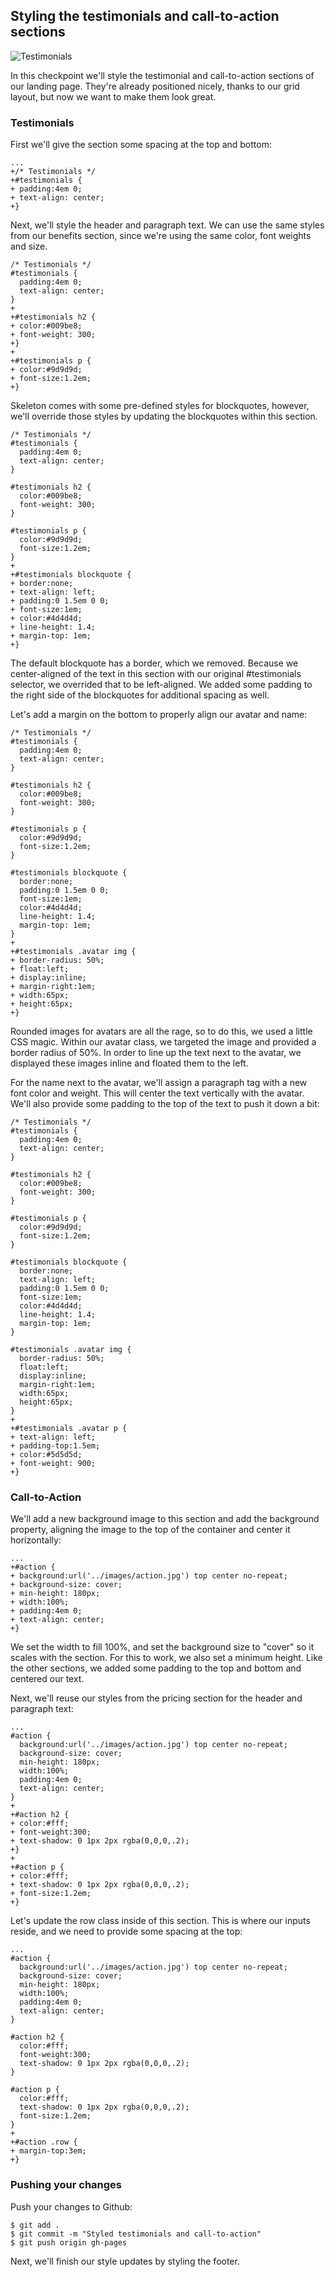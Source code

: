 ## Styling the testimonials and call-to-action sections

![Testimonials](http://cl.ly/WLuF/15-testimonials.png)

In this checkpoint we'll style the testimonial and call-to-action sections of our landing page. They're already positioned nicely, thanks to our grid layout, but now we want to make them look great.

### Testimonials

First we'll give the section some spacing at the top and bottom:

```css(stylesheets/base.css)
...
+/* Testimonials */
+#testimonials {
+ padding:4em 0;
+ text-align: center;
+}
```

Next, we'll style the header and paragraph text. We can use the same styles from our benefits section, since we're using the same color, font weights and size.

```css(stylesheets/base.css)
/* Testimonials */
#testimonials {
  padding:4em 0;
  text-align: center;
}
+
+#testimonials h2 {
+ color:#009be8;
+ font-weight: 300;
+}
+
+#testimonials p {
+ color:#9d9d9d;
+ font-size:1.2em;
+}
```

Skeleton comes with some pre-defined styles for blockquotes, however, we'll override those styles by updating the blockquotes within this section.

```css(stylesheets/base.css)
/* Testimonials */
#testimonials {
  padding:4em 0;
  text-align: center;
}

#testimonials h2 {
  color:#009be8;
  font-weight: 300;
}

#testimonials p {
  color:#9d9d9d;
  font-size:1.2em;
}
+
+#testimonials blockquote {
+ border:none;
+ text-align: left;
+ padding:0 1.5em 0 0;
+ font-size:1em;
+ color:#4d4d4d;
+ line-height: 1.4;
+ margin-top: 1em;
+}
```

The default blockquote has a border, which we removed. Because we center-aligned of the text in this section with our original #testimonials selector, we overrided that to be left-aligned. We added some padding to the right side of the blockquotes for additional spacing as well.

Let's add a margin on the bottom to properly align our avatar and name:

```css(stylesheets/base.css)
/* Testimonials */
#testimonials {
  padding:4em 0;
  text-align: center;
}

#testimonials h2 {
  color:#009be8;
  font-weight: 300;
}

#testimonials p {
  color:#9d9d9d;
  font-size:1.2em;
}

#testimonials blockquote {
  border:none;
  padding:0 1.5em 0 0;
  font-size:1em;
  color:#4d4d4d;
  line-height: 1.4;
  margin-top: 1em;
}
+
+#testimonials .avatar img {
+ border-radius: 50%;
+ float:left;
+ display:inline;
+ margin-right:1em;
+ width:65px;
+ height:65px;
+}
```

Rounded images for avatars are all the rage, so to do this, we used a little CSS magic. Within our avatar class, we targeted the image and provided a border radius of 50%. In order to line up the text next to the avatar, we displayed these images inline and floated them to the left.

For the name next to the avatar, we'll assign a paragraph tag with a new font color and weight. This will center the text vertically with the avatar. We'll also provide some padding to the top of the text to push it down a bit:

```css(stylesheets/base.css)
/* Testimonials */
#testimonials {
  padding:4em 0;
  text-align: center;
}

#testimonials h2 {
  color:#009be8;
  font-weight: 300;
}

#testimonials p {
  color:#9d9d9d;
  font-size:1.2em;
}

#testimonials blockquote {
  border:none;
  text-align: left;
  padding:0 1.5em 0 0;
  font-size:1em;
  color:#4d4d4d;
  line-height: 1.4;
  margin-top: 1em;
}

#testimonials .avatar img {
  border-radius: 50%;
  float:left;
  display:inline;
  margin-right:1em;
  width:65px;
  height:65px;
}
+
+#testimonials .avatar p {
+ text-align: left;
+ padding-top:1.5em;
+ color:#5d5d5d;
+ font-weight: 900;
+}
```

### Call-to-Action

We'll add a new background image to this section and add the background property, aligning the image to the top of the container and center it horizontally:

```css(stylesheets/base.css)
...
+#action {
+ background:url('../images/action.jpg') top center no-repeat;
+ background-size: cover;
+ min-height: 180px;
+ width:100%;
+ padding:4em 0;
+ text-align: center;
+}
```

We set the width to fill 100%, and set the background size to "cover" so it scales with the section. For this to work, we also set a minimum height. Like the other sections, we added some padding to the top and bottom and centered our text.

Next, we'll reuse our styles from the pricing section for the header and paragraph text:

```css(stylesheets/base.css)
...
#action {
  background:url('../images/action.jpg') top center no-repeat;
  background-size: cover;
  min-height: 180px;
  width:100%;
  padding:4em 0;
  text-align: center;
}
+
+#action h2 {
+ color:#fff;
+ font-weight:300;
+ text-shadow: 0 1px 2px rgba(0,0,0,.2);
+}
+
+#action p {
+ color:#fff;
+ text-shadow: 0 1px 2px rgba(0,0,0,.2);
+ font-size:1.2em;
+}
```

Let's update the row class inside of this section. This is where our inputs reside, and we need to provide some spacing at the top:

```css(stylesheets/base.css)
...
#action {
  background:url('../images/action.jpg') top center no-repeat;
  background-size: cover;
  min-height: 180px;
  width:100%;
  padding:4em 0;
  text-align: center;
}

#action h2 {
  color:#fff;
  font-weight:300;
  text-shadow: 0 1px 2px rgba(0,0,0,.2);
}

#action p {
  color:#fff;
  text-shadow: 0 1px 2px rgba(0,0,0,.2);
  font-size:1.2em;
}
+
+#action .row {
+ margin-top:3em;
+}
```

### Pushing your changes

Push your changes to Github:

```bash(Terminal)
$ git add .
$ git commit -m "Styled testimonials and call-to-action"
$ git push origin gh-pages
```

Next, we'll finish our style updates by styling the footer.
